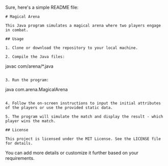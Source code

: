 Sure, here's a simple README file:

```
# Magical Arena

This Java program simulates a magical arena where two players engage in combat.

## Usage

1. Clone or download the repository to your local machine.

2. Compile the Java files:
   ```
   javac com/arena/*.java
   ```

3. Run the program:
   ```
   java com.arena.MagicalArena
   ```

4. Follow the on-screen instructions to input the initial attributes of the players or use the provided static data.

5. The program will simulate the match and display the result - which player wins the match.

## License

This project is licensed under the MIT License. See the LICENSE file for details.
```

You can add more details or customize it further based on your requirements.
